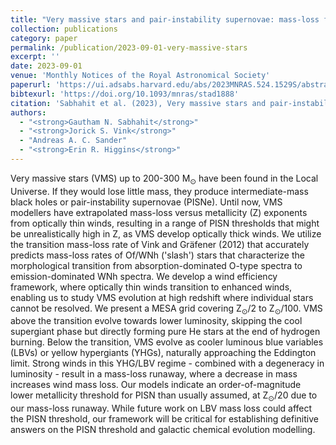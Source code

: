 ```yaml
---
title: "Very massive stars and pair-instability supernovae: mass-loss framework for low metallicity"
collection: publications
category: paper
permalink: /publication/2023-09-01-very-massive-stars
excerpt: ''
date: 2023-09-01
venue: 'Monthly Notices of the Royal Astronomical Society'
paperurl: 'https://ui.adsabs.harvard.edu/abs/2023MNRAS.524.1529S/abstract'
bibtexurl: 'https://doi.org/10.1093/mnras/stad1888'
citation: 'Sabhahit et al. (2023), Very massive stars and pair-instability supernovae: mass-loss framework for low metallicity, MNRAS'
authors:
  - "<strong>Gautham N. Sabhahit</strong>"
  - "<strong>Jorick S. Vink</strong>"
  - "Andreas A. C. Sander"
  - "<strong>Erin R. Higgins</strong>"
---
```

Very massive stars (VMS) up to 200-300 M<SUB>⊙</SUB> have been found in the Local Universe. If they would lose little mass, they produce intermediate-mass black holes or pair-instability supernovae (PISNe). Until now, VMS modellers have extrapolated mass-loss versus metallicity (Z) exponents from optically thin winds, resulting in a range of PISN thresholds that might be unrealistically high in Z, as VMS develop optically thick winds. We utilize the transition mass-loss rate of Vink and Gräfener (2012) that accurately predicts mass-loss rates of Of/WNh ('slash') stars that characterize the morphological transition from absorption-dominated O-type spectra to emission-dominated WNh spectra. We develop a wind efficiency framework, where optically thin winds transition to enhanced winds, enabling us to study VMS evolution at high redshift where individual stars cannot be resolved. We present a MESA grid covering Z<SUB>⊙</SUB>/2 to Z<SUB>⊙</SUB>/100. VMS above the transition evolve towards lower luminosity, skipping the cool supergiant phase but directly forming pure He stars at the end of hydrogen burning. Below the transition, VMS evolve as cooler luminous blue variables (LBVs) or yellow hypergiants (YHGs), naturally approaching the Eddington limit. Strong winds in this YHG/LBV regime - combined with a degeneracy in luminosity - result in a mass-loss runaway, where a decrease in mass increases wind mass loss. Our models indicate an order-of-magnitude lower metallicity threshold for PISN than usually assumed, at Z<SUB>⊙</SUB>/20 due to our mass-loss runaway. While future work on LBV mass loss could affect the PISN threshold, our framework will be critical for establishing definitive answers on the PISN threshold and galactic chemical evolution modelling.
